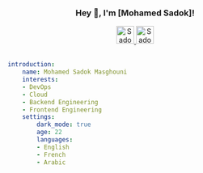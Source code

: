 <div align="center">
  
### Hey 👋, I'm [Mohamed Sadok]!

<a href="https://www.linkedin.com/in/mohamedsadokmasghouni" target="_blank" rel="noopener noreferrer">
    <img height="35" src="https://img.icons8.com/color/48/000000/linkedin.png" alt="Sadok's LinkedIn"/>
</a>
<a href="mailto:sadekmg44@gmail.com" target="_blank" rel="noopener noreferrer">
    <img height="35" src="https://img.icons8.com/fluency/48/000000/mail.png" alt=" Sadok's mail"/>
</a>

</div>

<br />

``` yaml
introduction:
    name: Mohamed Sadok Masghouni
    interests:
    - DevOps
    - Cloud
    - Backend Engineering
    - Frontend Engineering
    settings:
        dark_mode: true
        age: 22
        languages:
        - English
        - French
        - Arabic
```
<div align="center">
</div>
